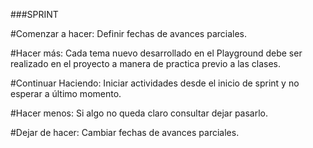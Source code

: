 ###SPRINT 

#Comenzar a hacer:
Definir fechas de avances parciales.


#Hacer más:
Cada tema nuevo desarrollado en el Playground debe ser realizado en el proyecto a manera de practica previo a las clases.


#Continuar Haciendo:
Iniciar actividades desde el inicio de sprint y no esperar a último momento.


#Hacer menos:
Si algo no queda claro consultar dejar pasarlo.


#Dejar de hacer:
Cambiar fechas de avances parciales.
